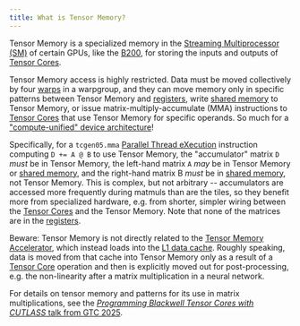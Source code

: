 ```yaml
---
title: What is Tensor Memory?
---
```


Tensor Memory is a specialized memory in the
[Streaming Multiprocessor (SM)](/gpu-glossary/device-hardware/streaming-multiprocessor)
of certain GPUs, like the [B200](https://modal.com/blog/introducing-b200-h200), for storing the inputs and outputs of
[Tensor Cores](/gpu-glossary/device-hardware/tensor-core).

Tensor Memory access is highly restricted. Data must be moved collectively by
four [warps](/gpu-glossary/device-software/warp) in a warpgroup, and they can
move memory only in specific patterns between Tensor Memory and
[registers](/gpu-glossary/device-software/registers), write
[shared memory](/gpu-glossary/device-software/shared-memory) to Tensor Memory, or
issue matrix-multiply-accumulate (MMA) instructions to
[Tensor Cores](/gpu-glossary/device-hardware/tensor-core) that use Tensor Memory
for specific operands. So much for a
["compute-unified" device architecture](/gpu-glossary/device-hardware/cuda-device-architecture)!

Specifically, for a `tcgen05.mma`
[Parallel Thread eXecution](/gpu-glossary/device-software/parallel-thread-execution)
instruction computing `D += A @ B` to use Tensor Memory, the "accumulator"
matrix `D` _must_ be in Tensor Memory, the left-hand matrix `A` _may_ be in
Tensor Memory or [shared memory](/gpu-glossary/device-software/shared-memory),
and the right-hand matrix B _must_ be in
[shared memory](/gpu-glossary/device-software/shared-memory), not Tensor Memory.
This is complex, but not arbitrary -- accumulators are accessed more frequently
during matmuls than are the tiles, so they benefit more from specialized
hardware, e.g. from shorter, simpler wiring between the
[Tensor Cores](/gpu-glossary/device-hardware/tensor-core) and the Tensor Memory.
Note that none of the matrices are in the
[registers](/gpu-glossary/device-software/registers).

Beware: Tensor Memory is not directly related to the
[Tensor Memory Accelerator](/gpu-glossary/device-hardware/tensor-memory-accelerator),
which instead loads into the
[L1 data cache](/gpu-glossary/device-hardware/l1-data-cache). Roughly speaking,
data is moved from that cache into Tensor Memory only as a result of a
[Tensor Core](/gpu-glossary/device-hardware/tensor-core) operation and then is
explicitly moved out for post-processing, e.g. the non-linearity after a matrix
multiplication in a neural network.

For details on tensor memory and patterns for its use in matrix multiplications,
see the
[_Programming Blackwell Tensor Cores with CUTLASS_ talk from GTC 2025](https://www.nvidia.com/en-us/on-demand/session/gtc25-s72720/).

